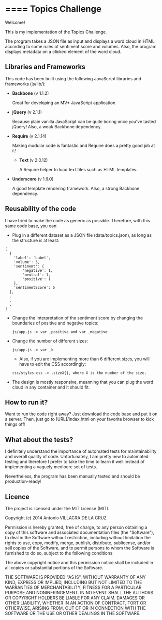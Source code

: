 ====
Topics Challenge
====

Welcome!

This is my implementation of the Topics Challenge.

The program takes a JSON file as input and displays a word cloud in HTML according to some rules of sentiment score and volumes. Also, the program displays metadata on a clicked element of the word cloud.


Libraries and Frameworks
------------------------

This code has been built using the following JavaScript libraries and frameworks (js/lib/):

- **Backbone** (v 1.1.2)

	Great for developing an MV* JavaScript application.


- **jQuery** (v 2.1.1)

	Because plain vanilla JavaScript can be quite boring once you've tasted jQuery!
	Also, a weak Backbone dependency.


- **Require** (v 2.1.14)
	
	Making modular code is fantastic and Require does a pretty good job at it!

	- **Text** (v 2.0.12)
		
		A Require helper to load text files such as HTML templates.


- **Underscore** (v 1.6.0)
	
	A good template rendering framework. 
  Also, a strong Backbone dependency.
	


Reusability of the code
-----------------------

I have tried to make the code as generic as possible. Therefore, with this same code base, you can:

- Plug in a different dataset as a JSON file (data/topics.json), as long as the structure is at least:
```
[
  {
    'label': 'Label',
    'volume': 3,
    'sentiment': {
        'negative': 1,
        'neutral': 1,
        'positive': 1
    },
    'sentimentScore': 5
  },
  .
  .
  .
]
```

- Change the interpretation of the sentiment score by changing the boundaries of positive and negative topics: 
	```
	js/app.js -> var _positive and var _negative
  ```

- Change the number of different sizes:
	```
	js/app.js -> var _k
  ```
	- Also, if you are implementing more than 6 different sizes, you will have to edit the CSS accordingly:
 
	```	
  css/styles.css -> .sizeX{}, where X is the number of the size.
    ```

- The design is mostly responsive, meanning that you can plug the word cloud in any container and it should fit.


How to run it?
--------------

Want to run the code right away? Just download the code base and put it on a server. Then, just go to [URL]/index.html on your favorite browser to kick things off!


What about the tests?
---------------------

I definitely understand the importance of automated tests for maintainability and overall quality of code. Unfortunately, I am pretty new to automated testing and therefore I prefer to take the time to learn it well instead of implementing a vaguely mediocre set of tests.

Nevertheless, the program has been manually tested and should be production-ready!

Licence
-------

The project is licensed under the MIT License (MIT).

Copyright (c) 2014 Antonio VILLAGRA DE LA CRUZ

Permission is hereby granted, free of charge, to any person obtaining a copy
of this software and associated documentation files (the "Software"), to deal
in the Software without restriction, including without limitation the rights
to use, copy, modify, merge, publish, distribute, sublicense, and/or sell
copies of the Software, and to permit persons to whom the Software is
furnished to do so, subject to the following conditions:

The above copyright notice and this permission notice shall be included in all
copies or substantial portions of the Software.

THE SOFTWARE IS PROVIDED "AS IS", WITHOUT WARRANTY OF ANY KIND, EXPRESS OR
IMPLIED, INCLUDING BUT NOT LIMITED TO THE WARRANTIES OF MERCHANTABILITY,
FITNESS FOR A PARTICULAR PURPOSE AND NONINFRINGEMENT. IN NO EVENT SHALL THE
AUTHORS OR COPYRIGHT HOLDERS BE LIABLE FOR ANY CLAIM, DAMAGES OR OTHER
LIABILITY, WHETHER IN AN ACTION OF CONTRACT, TORT OR OTHERWISE, ARISING FROM,
OUT OF OR IN CONNECTION WITH THE SOFTWARE OR THE USE OR OTHER DEALINGS IN THE
SOFTWARE.
